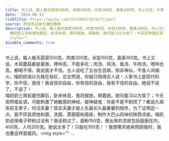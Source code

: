 ```yaml
---
title: 书上说，每人每天蔬菜500克，肉类300克，米饭100克，面条100克。书上又说，木耳蘑菇都是菌类，嘌呤高，不能多吃；肉汤、鸡汤、鱼汤、牛肉汤，嘌呤也高，都喝不得...
date: '2024-08-13'
linkTitle: https://weibo.com/3515092710/Os7tjmyC7
source: 种豆得瓜谢不谦的微博
description: 书上说，每人每天蔬菜500克，肉类300克，米饭100克，面条100克。书上又说，木耳蘑菇都是菌类，嘌呤高，不能多吃；肉汤、鸡汤、鱼汤、牛肉汤，嘌呤也高，都喝不得。我说我才不信，古人说吃了五谷生百病，除非神仙，不食人间烟火。喵奶奶误以为我在抬杠，忿忿然道，你就只晓得古人说！人家书上是现代科学，你不信，我信！我说信仰自由，你有信的自由，我有不信的自由。她说不说了，不说了！<br>
  喵奶奶三周前崴伤脚后，卧床休息，我将就她，顺着她，她可能习以为常了；今天突然唱反调，可能刺激了她敏感的神经，疑神疑鬼：你是不是不耐烦了？都说久病床前无孝子，何况夫妻？其实夫妻才是人生最长久最重要的陪伴，为了证明这一点，我不厌其烦地和面、洗面、蒸面筋和面皮，制作大巴山风味的陕西凉皮。喵奶奶说用电子秤称过没有？我说称过了，面粉150克，做出来的凉皮包括面筋在内，400克，人均200克。她说太多了！只能吃100克！！我想哪天她来照顾我时，我也要这样耍威风。<img
  style="" ...
disable_comments: true
---
```

书上说，每人每天蔬菜500克，肉类300克，米饭100克，面条100克。书上又说，木耳蘑菇都是菌类，嘌呤高，不能多吃；肉汤、鸡汤、鱼汤、牛肉汤，嘌呤也高，都喝不得。我说我才不信，古人说吃了五谷生百病，除非神仙，不食人间烟火。喵奶奶误以为我在抬杠，忿忿然道，你就只晓得古人说！人家书上是现代科学，你不信，我信！我说信仰自由，你有信的自由，我有不信的自由。她说不说了，不说了！<br> 喵奶奶三周前崴伤脚后，卧床休息，我将就她，顺着她，她可能习以为常了；今天突然唱反调，可能刺激了她敏感的神经，疑神疑鬼：你是不是不耐烦了？都说久病床前无孝子，何况夫妻？其实夫妻才是人生最长久最重要的陪伴，为了证明这一点，我不厌其烦地和面、洗面、蒸面筋和面皮，制作大巴山风味的陕西凉皮。喵奶奶说用电子秤称过没有？我说称过了，面粉150克，做出来的凉皮包括面筋在内，400克，人均200克。她说太多了！只能吃100克！！我想哪天她来照顾我时，我也要这样耍威风。<img style="" ...